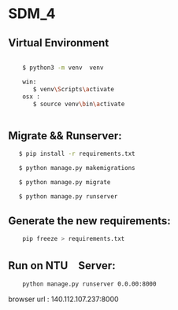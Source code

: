 # SDM_4

## Virtual Environment
```bash

    $ python3 -m venv  venv

    win:
       $ venv\Scripts\activate
    osx :
       $ source venv\bin\activate
        
```
## Migrate && Runserver:
```bash
   $ pip install -r requirements.txt

   $ python manage.py makemigrations

   $ python manage.py migrate

   $ python manage.py runserver
```

## Generate the new requirements:
```bash
    pip freeze > requirements.txt
```


## Run on NTU　Server:
```bash
    python manage.py runserver 0.0.00:8000
```

browser url : 140.112.107.237:8000
